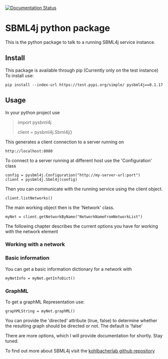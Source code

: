 [![Documentation Status](https://readthedocs.org/projects/pysbml4j/badge/?version=latest)](https://pysbml4j.readthedocs.io/en/latest/?badge=latest)
# SBML4j python package

This is the python package to talk to a running SBML4j service instance.

## Install
This package is available through pip (Currently only on the test instance)
To install use:
	
	pip install --index-url https://test.pypi.org/simple/ pysbml4j==0.1.17

## Usage
In your python project use
	 
>	import pysbml4j
>
>	client = pysbml4j.Sbml4j()

This generates a client connection to a server running on

	http://localhost:8080

To connect to a server running at different host use the 'Configuration' class

	config = pysbml4j.Configuration("http://my-server-url:port")
	client = pysbml4j.Sbml4j(config)

Then you can communicate with the running service using the client object.

	client.listNetworks()

The main working object then is the 'Network' class.

	myNet = client.getNetworkByName("NetworkNameFromNetworkList")

The following chapter describes the current options you have for working with the network element

### Working with a network

### Basic information
You can get a basic information dictionary for a network with

	myNetInfo = myNet.getInfoDict()

### GraphML

To get a graphML Representation use:

	graphMLString = myNet.graphML()
	
You can provide the 'directed' attribute (true, false) to determine whether the resulting graph should be directed or not. The default is 'false'


There are more options, which I will provide documentation for shortly.
Stay tuned.

To find out more about SBML4j visit the [kohlbacherlab github repository](https://github.com/kohlbacherlab/sbml4j.git)


